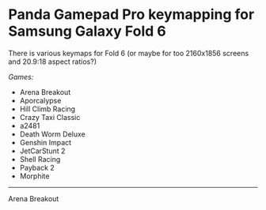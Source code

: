 # Panda Gamepad Pro keymapping for Samsung Galaxy Fold 6
There is various keymaps for Fold 6 (or maybe for too 2160x1856 screens and 20.9:18 aspect ratios?)

_Games:_

- Arena Breakout
- Aporcalypse
- Hill Climb Racing
- Crazy Taxi Classic
- a2481
- Death Worm Deluxe
- Genshin Impact
- JetCarStunt 2
- Shell Racing
- Payback 2
- Morphite


--------------------------

Arena Breakout
